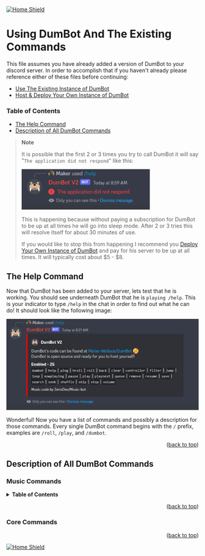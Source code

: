<a name="readme-top"></a>

[![Home Shield](https://img.shields.io/badge/%E2%86%90_Home-345289?&style=for-the-badge)](../../../README.md)

# Using DumBot And The Existing Commands

This file assumes you have already added a version of DumBot to your discord server. In order to accomplish that if you haven't already please reference either of these files before continuing:

- [Use The Existing Instance of DumBot](./Existing-Instance.md)
- [Host & Deploy Your Own Instance of DumBot](./Your-Instance.md)

### Table of Contents

- [The Help Command](#the-help-command)
- [Description of All DumBot Commands](#description-of-all-dumbot-commands)

> **Note**
>
> It is possible that the first 2 or 3 times you try to call DumBot it will say "`The application did not respond`" like this:
>
> ![dumbot application did not respond](../images/dumbot-no-response-msg.png)
>
> This is happening because without paying a subscription for DumBot to be up at all times he will go into sleep mode. After 2 or 3 tries this will resolve itself for about 30 minutes of use.
>
> If you would like to stop this from happening I recommend you [Deploy Your Own Instance of DumBot](./Your-Instance.md) and pay for his server to be up at all times. It will typically cost about $5 - $8.

## The Help Command

Now that DumBot has been added to your server, lets test that he is working. You should see underneath DumBot that he is `playing /help`. This is your indicator to type `/help` in the chat in order to find out what he can do! It should look like the following image:

![/help command short](../images/dumbot-small-help.png)

Wonderful! Now you have a list of commands and possibly a description for those commands. Every single DumBot command begins with the `/` prefix, examples are `/roll`, `/play`, and `/dumbot`.

<p align="right">(<a href="#readme-top">back to top</a>)</p>

## Description of All DumBot Commands

### Music Commands

<details>
  <summary><strong>Table of Contents</strong></summary>
  <ol>
    <li>
      <a href="#music-commands">Music Commands</a>
      <ul>
        <li><a href="">/back</a></li>
        <li><a href="">/clear</a>
        <li><a href="">/controller</a></li>
        <li><a href="">/filter</a></li>
        <li><a href="">/jump</a></li>
        <li><a href="">/loop</a></li>
        <li><a href="">/nowplaying</a></li>
        <li><a href="">/pause</a></li>
        <li><a href="">/play</a></li>
        <li><a href="">/playnext</a></li>
        <li><a href="">/queue</a></li>
        <li><a href="">/remove</a></li>
        <li><a href="">/resume</a></li>
        <li><a href="">/save</a></li>
        <li><a href="">/search</a></li>
        <li><a href="">/seek</a></li>
        <li><a href="">/shuffle</a></li>
        <li><a href="">/skip</a></li>
        <li><a href="">/stop</a></li>
        <li><a href="">/volume</a></li>
      </ul>
    </li>
    <li>
      <a href="#core-commands">Core Commands</a>
      <ul>
        <li><a href="">/dumbot</a></li>
        <li><a href="">/help</a>
        <li><a href="">/ping</a></li>
        <li><a href="">/hroll</a></li>
        <li><a href="">/roll</a></li>
      </ul>
    </li>
  </ol>
</details>

<p align="right">(<a href="#readme-top">back to top</a>)</p>

### Core Commands

<p align="right">(<a href="#readme-top">back to top</a>)</p>

[![Home Shield](https://img.shields.io/badge/%E2%86%90_Home-345289?&style=for-the-badge)](../../../README.md)
